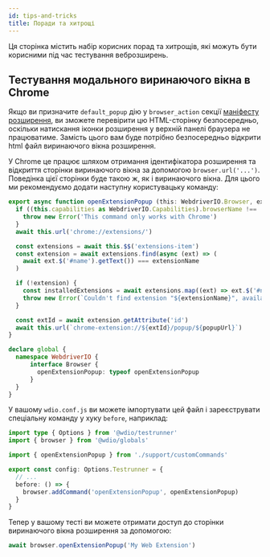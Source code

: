 ```yaml
---
id: tips-and-tricks
title: Поради та хитрощі
---
```


Ця сторінка містить набір корисних порад та хитрощів, які можуть бути корисними під час тестування веброзширень.

## Тестування модального виринаючого вікна в Chrome

Якщо ви призначите `default_popup` дію у `browser_action` секції [маніфесту розширення](https://developer.mozilla.org/en-US/docs/Mozilla/Add-ons/WebExtensions/manifest.json/browser_action), ви зможете перевірити цю HTML-сторінку безпосередньо, оскільки натискання іконки розширення у верхній панелі браузера не працюватиме. Замість цього вам буде потрібно безпосередньо відкрити html файл виринаючого вікна розширення.

У Chrome це працює шляхом отримання ідентифікатора розширення та відкриття сторінки виринаючого вікна за допомогою `browser.url('...')`. Поведінка цієї сторінки буде такою ж, як і виринаючого вікна. Для цього ми рекомендуємо додати наступну користувацьку команду:

```ts customCommand.ts
export async function openExtensionPopup (this: WebdriverIO.Browser, extensionName: string, popupUrl = 'index.html') {
  if ((this.capabilities as WebdriverIO.Capabilities).browserName !== 'chrome') {
    throw new Error('This command only works with Chrome')
  }
  await this.url('chrome://extensions/')

  const extensions = await this.$$('extensions-item')
  const extension = await extensions.find(async (ext) => (
    await ext.$('#name').getText()) === extensionName
  )

  if (!extension) {
    const installedExtensions = await extensions.map((ext) => ext.$('#name').getText())
    throw new Error(`Couldn't find extension "${extensionName}", available installed extensions are "${installedExtensions.join('", "')}"`)
  }

  const extId = await extension.getAttribute('id')
  await this.url(`chrome-extension://${extId}/popup/${popupUrl}`)
}

declare global {
  namespace WebdriverIO {
      interface Browser {
        openExtensionPopup: typeof openExtensionPopup
      }
  }
}
```

У вашому `wdio.conf.js` ви можете імпортувати цей файл і зареєструвати спеціальну команду у хуку `before`, наприклад:

```ts wdio.conf.ts
import type { Options } from '@wdio/testrunner'
import { browser } from '@wdio/globals'

import { openExtensionPopup } from './support/customCommands'

export const config: Options.Testrunner = {
  // ...
  before: () => {
    browser.addCommand('openExtensionPopup', openExtensionPopup)
  }
}
```

Тепер у вашому тесті ви можете отримати доступ до сторінки виринаючого вікна розширення за допомогою:

```ts
await browser.openExtensionPopup('My Web Extension')
```
